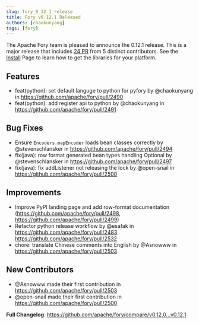 ```yaml
---
slug: fory_0_12_1_release
title: Fory v0.12.1 Released
authors: [chaokunyang]
tags: [fory]
---
```


The Apache Fory team is pleased to announce the 0.12.1 release. This is a major release that includes [24 PR](https://github.com/apache/fory/compare/v0.11.2...v0.12.1) from 5 distinct contributors. See the [Install](https://fury.apache.org/docs/docs/start/install) Page to learn how to get the libraries for your platform.

## Features

- feat(python): set default languge to python for pyfory by @chaokunyang  in https://github.com/apache/fory/pull/2490
- feat(python): add register api to python by @chaokunyang in https://github.com/apache/fory/pull/2491

## Bug Fixes

- Ensure `Encoders.mapEncoder` loads bean classes correctly by @stevenschlansker in https://github.com/apache/fory/pull/2494
- fix(java): row format generated bean types handling Optional by @stevenschlansker in https://github.com/apache/fory/pull/2497
- fix(java): fix addListener not releasing the lock by @open-snail in https://github.com/apache/fory/pull/2500

## Improvements

- Improve PyPI landing page and add row-format documentation (https://github.com/apache/fory/pull/2498, https://github.com/apache/fory/pull/2499)
- Refactor python release workflow by @esafak in https://github.com/apache/fory/pull/2483 https://github.com/apache/fory/pull/2532
- chore: translate Chinese comments into English by @Asnowww in https://github.com/apache/fory/pull/2503

## New Contributors

- @Asnowww made their first contribution in https://github.com/apache/fory/pull/2503
- @open-snail made their first contribution in https://github.com/apache/fory/pull/2500

**Full Changelog**: https://github.com/apache/fory/compare/v0.12.0...v0.12.1

